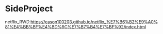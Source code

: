 # SideProject
netflix_RWD:https://eason100203.github.io/netflix_%E7%B6%B2%E9%A0%81%E4%BB%BF%E4%BD%9C%E7%B7%B4%E7%BF%92/index.html
